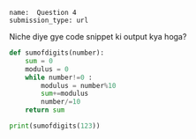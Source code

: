 ```ngMeta
name:  Question 4
submission_type: url
```

Niche diye gye code snippet ki output kya hoga?


```python
def sumofdigits(number):
    sum = 0
    modulus = 0
    while number!=0 :
        modulus = number%10
        sum+=modulus
        number/=10
    return sum

print(sumofdigits(123))

 ```

